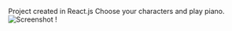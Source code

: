 Project created in React.js
Choose your characters and play piano.
![Screenshot](/images/screen.png) !
